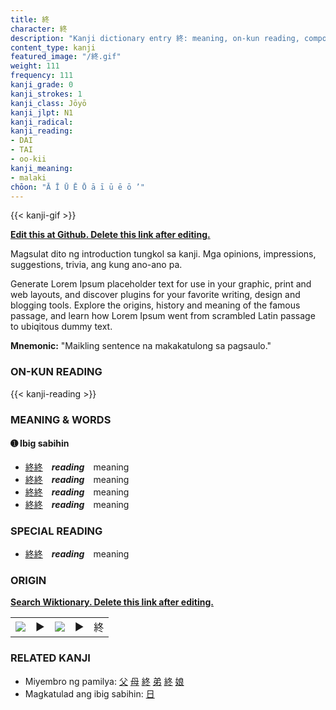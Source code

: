 ```yaml
---
title: 終
character: 終
description: "Kanji dictionary entry 終: meaning, on-kun reading, compounds, origin, related kanji"
content_type: kanji
featured_image: "/終.gif"
weight: 111
frequency: 111
kanji_grade: 0
kanji_strokes: 1
kanji_class: Jōyō
kanji_jlpt: N1
kanji_radical: 
kanji_reading: 
- DAI
- TAI
- oo-kii
kanji_meaning:
- malaki
chōon: "Ā Ī Ū Ē Ō ā ī ū ē ō ’"
---
```

[//]: # (Don't edit the line below. Kanji animated GIF code is automatically generated.)
{{< kanji-gif >}}

[//]: # (Edit below this line.)

**[Edit this at Github. Delete this link after editing.](https://github.com/tim0g/tim/tree/main/content/kanji/終/index.md)**

Magsulat dito ng introduction tungkol sa kanji. Mga opinions, impressions, suggestions, trivia, ang kung ano-ano pa.

Generate Lorem Ipsum placeholder text for use in your graphic, print and web layouts, and discover plugins for your favorite writing, design and blogging tools. Explore the origins, history and meaning of the famous passage, and learn how Lorem Ipsum went from scrambled Latin passage to ubiqitous dummy text.
 
**Mnemonic:** "Maikling sentence na makakatulong sa pagsaulo."

### ON-KUN READING

[//]: # (Don't edit the line below. ON-KUN READING code is automatically generated.)
{{< kanji-reading >}}

### MEANING & WORDS

#### ➊ **Ibig sabihin**
  - [終](../終)[終](../終)　***reading***　meaning
  - [終](../終)[終](../終)　***reading***　meaning
  - [終](../終)[終](../終)　***reading***　meaning
  - [終](../終)[終](../終)　***reading***　meaning

### SPECIAL READING
  - [終](../終)[終](../終)　***reading***　meaning

### ORIGIN

**[Search Wiktionary. Delete this link after editing.](https://wiktionary.org/wiki/終)**
<table class="kanji-table"><tr><td>
<img src="60px-終-bronze.svg.png">
</td><td>▶</td><td>
<img src="60px-終-oracle.svg.png">
</td><td>▶</td>
<td class="kanji-origin">終</td>
</tr></table>

### RELATED KANJI
- Miyembro ng pamilya: [父](../父) [母](../母) [終](../終) [弟](../弟) [終](../終) [娘](../娘)
- Magkatulad ang ibig sabihin: [日](../日)
